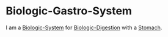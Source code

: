 # Biologic-Gastro-System

I am a [Biologic-System](40000021.md) for [Biologic-Digestion](40000055.md) with a [Stomach](40000046.md).
